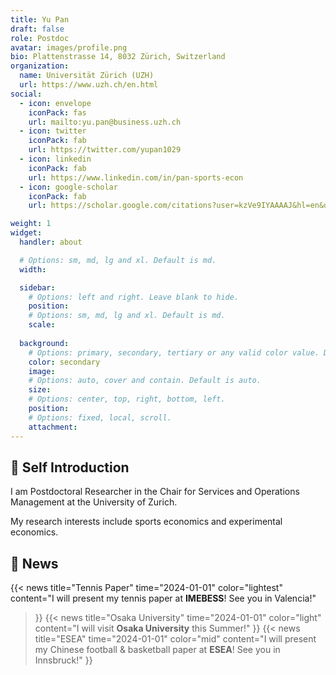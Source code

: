 ```yaml
---
title: Yu Pan
draft: false
role: Postdoc
avatar: images/profile.png
bio: Plattenstrasse 14, 8032 Zürich, Switzerland
organization:
  name: Universität Zürich (UZH)
  url: https://www.uzh.ch/en.html
social:
  - icon: envelope
    iconPack: fas
    url: mailto:yu.pan@business.uzh.ch
  - icon: twitter
    iconPack: fab
    url: https://twitter.com/yupan1029
  - icon: linkedin
    iconPack: fab
    url: https://www.linkedin.com/in/pan-sports-econ
  - icon: google-scholar
    iconPack: fab
    url: https://scholar.google.com/citations?user=kzVe9IYAAAAJ&hl=en&oi=sra

weight: 1
widget:
  handler: about

  # Options: sm, md, lg and xl. Default is md.
  width:

  sidebar:
    # Options: left and right. Leave blank to hide.
    position:
    # Options: sm, md, lg and xl. Default is md.
    scale:
  
  background:
    # Options: primary, secondary, tertiary or any valid color value. Default is primary.
    color: secondary
    image:
    # Options: auto, cover and contain. Default is auto.
    size:
    # Options: center, top, right, bottom, left.
    position:
    # Options: fixed, local, scroll.
    attachment: 
---
```


## 👋 Self Introduction

I am Postdoctoral Researcher in the Chair for Services and Operations Management at the University of Zurich.

My research interests include sports economics and experimental economics.

## 📰 News

{{< news
  title="Tennis Paper"
  time="2024-01-01"
  color="lightest"
  content="I will present my tennis paper at **IMEBESS**! See you in Valencia!"
>}}
{{< news
  title="Osaka University"
  time="2024-01-01"
  color="light"
  content="I will visit **Osaka University** this Summer!"
>}}
{{< news
  title="ESEA"
  time="2024-01-01"
  color="mid"
  content="I will present my Chinese football & basketball paper at **ESEA**! See you in Innsbruck!"
>}}
<!-- color: lightest, light, mid, dark, darkest -->
<link rel="stylesheet" href="css/custom.css"><br>
